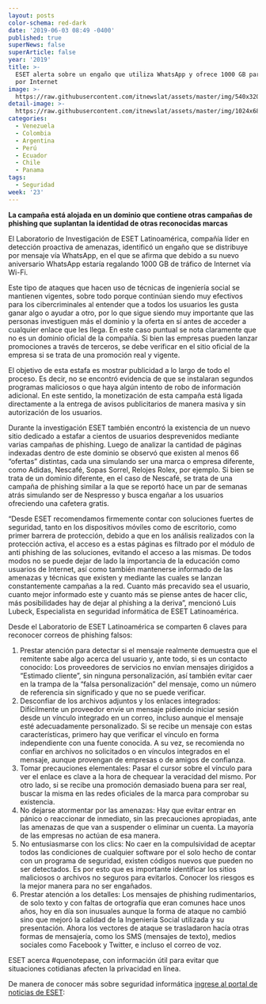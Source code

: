 ```yaml
---
layout: posts
color-schema: red-dark
date: '2019-06-03 08:49 -0400'
published: true
superNews: false
superArticle: false
year: '2019'
title: >-
  ESET alerta sobre un engaño que utiliza WhatsApp y ofrece 1000 GB para navegar
  por Internet
image: >-
  https://raw.githubusercontent.com/itnewslat/assets/master/img/540x320/whatsapp-p.jpg
detail-image: >-
  https://raw.githubusercontent.com/itnewslat/assets/master/img/1024x680/whatsapp-g.jpg
categories:
  - Venezuela
  - Colombia
  - Argentina
  - Perú
  - Ecuador
  - Chile
  - Panama
tags:
  - Seguridad
week: '23'
---
```

**La campaña está alojada en un dominio que contiene otras campañas de phishing que suplantan la identidad de otras reconocidas marcas**

El Laboratorio de Investigación de ESET Latinoamérica, compañía líder en detección proactiva de amenazas, identificó un engaño que se distribuye por mensaje vía WhatsApp, en el que se afirma que debido a su nuevo aniversario WhatsApp estaría regalando 1000 GB de tráfico de Internet vía Wi-Fi. 

Este tipo de ataques que hacen uso de técnicas de ingeniería social se mantienen vigentes, sobre todo porque continúan siendo muy efectivos para los cibercriminales al entender que a todos los usuarios les gusta ganar algo o ayudar a otro, por lo que sigue siendo muy importante que las personas investiguen más el dominio y la oferta en sí antes de acceder a cualquier enlace que les llega. En este caso puntual se nota claramente que no es un dominio oficial de la compañía. Si bien las empresas pueden lanzar promociones a través de terceros, se debe verificar en el sitio oficial de la empresa si se trata de una promoción real y vigente.

El objetivo de esta estafa es mostrar publicidad a lo largo de todo el proceso. Es decir, no se encontró evidencia de que se instalaran segundos programas maliciosos o que haya algún intento de robo de información adicional. En este sentido, la monetización de esta campaña está ligada directamente a la entrega de avisos publicitarios de manera masiva y sin autorización de los usuarios.

Durante la investigación ESET también encontró la existencia de un nuevo sitio dedicado a estafar a cientos de usuarios desprevenidos mediante varias campañas de phishing. Luego de analizar la cantidad de páginas indexadas dentro de este dominio se observó que existen al menos 66 “ofertas” distintas, cada una simulando ser una marca o empresa diferente, como Adidas, Nescafé, Sopas Sorrel, Relojes Rolex, por ejemplo. Si bien se trata de un dominio diferente, en el caso de Nescafé, se trata de una campaña de phishing similar a la que se reportó hace un par de semanas atrás simulando ser de Nespresso y busca engañar a los usuarios ofreciendo una cafetera gratis.
 
“Desde ESET recomendamos firmemente contar con soluciones fuertes de seguridad, tanto en los dispositivos móviles como de escritorio, como primer barrera de protección, debido a que en los análisis realizados con la protección activa, el acceso es a estas páginas es filtrado por el módulo de anti phishing de las soluciones, evitando el acceso a las mismas. De todos modos no se puede dejar de lado la importancia de la educación como usuarios de Internet, así como también mantenerse informado de las amenazas y técnicas que existen y mediante las cuales se lanzan constantemente campañas a la red. Cuanto más precavido sea el usuario, cuanto mejor informado este y cuanto más se piense antes de hacer clic, más posibilidades hay de dejar al phishing a la deriva”, mencionó Luis Lubeck, Especialista en seguridad informática de ESET Latinoamérica.

Desde el Laboratorio de ESET Latinoamérica se comparten 6 claves para reconocer correos de phishing falsos:

1. Prestar atención para detectar si el mensaje realmente demuestra que el remitente sabe algo acerca del usuario y, ante todo, si es un contacto conocido: Los proveedores de servicios no envían mensajes dirigidos a “Estimado cliente”, sin ninguna personalización, así también evitar caer en la trampa de la “falsa personalización” del mensaje, como un número de referencia sin significado y que no se puede verificar.
2. Desconfiar de los archivos adjuntos y los enlaces integrados: Difícilmente un proveedor envíe un mensaje pidiendo iniciar sesión desde un vínculo integrado en un correo, incluso aunque el mensaje esté adecuadamente personalizado. Si se recibe un mensaje con estas características, primero hay que verificar el vínculo en forma independiente con una fuente conocida. A su vez, se recomienda no confiar en archivos no solicitados o en vínculos integrados en el mensaje, aunque provengan de empresas o de amigos de confianza. 
3. Tomar precauciones elementales: Pasar el cursor sobre el vínculo para ver el enlace es clave a la hora de chequear la veracidad del mismo. Por otro lado, si se recibe una promoción demasiado buena para ser real, buscar la misma en las redes oficiales de la marca para comprobar su existencia.
4. No dejarse atormentar por las amenazas: Hay que evitar entrar en pánico o reaccionar de inmediato, sin las precauciones apropiadas, ante las amenazas de que van a suspender o eliminar un cuenta. La mayoría de las empresas no actúan de esa manera.
5. No entusiasmarse con los clics: No caer en la compulsividad de aceptar todos las condiciones de cualquier software por el solo hecho de contar con un programa de seguridad, existen códigos nuevos que pueden no ser detectados. Es por esto que es importante identificar los sitios maliciosos o archivos no seguros para evitarlos. Conocer los riesgos es la mejor manera para no ser engañados.
6. Prestar atención a los detalles: Los mensajes de phishing rudimentarios, de solo texto y con faltas de ortografía que eran comunes hace unos años, hoy en día son inusuales aunque la forma de ataque no cambió sino que mejoró la calidad de la Ingeniería Social utilizada y su presentación. Ahora los vectores de ataque se trasladaron hacía otras formas de mensajería, como los SMS (mensajes de texto), medios sociales como Facebook y Twitter, e incluso el correo de voz.

ESET acerca #quenotepase, con información útil para evitar que situaciones cotidianas afecten la privacidad en línea.

De manera de conocer más sobre seguridad informática [ingrese al portal de noticias de ESET](https://www.welivesecurity.com/la-es/2019/05/30/engano-activo-suplanta-whatsapp-regala-internet/): 

